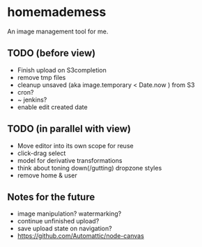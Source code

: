 homemademess
====================

An image management tool for me.

TODO (before view)
---------------------

+  Finish upload on S3completion
  +  remove tmp files
+  cleanup unsaved (aka image.temporary < Date.now ) from S3 
  +  cron?
  +  ~ jenkins?
+  enable edit created date


TODO (in parallel with view)
---------------------

+  Move editor into its own scope for reuse
+  click-drag select
+  model for derivative transformations
+  think about toning down(/gutting) dropzone styles
+  remove home & user




Notes for the future
---------------------

+  image manipulation?  watermarking?
+  continue unfinished upload?
+  save upload state on navigation?
+  https://github.com/Automattic/node-canvas

